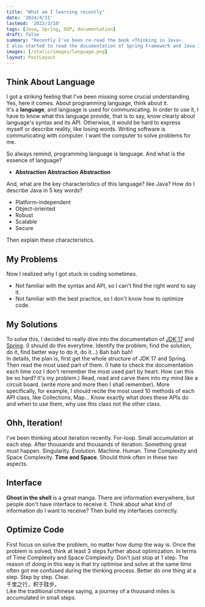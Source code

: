 ```yaml
---
title: "What am I learning recently"
date: '2024/4/31'
lastmod: '2022/3/10'
tags: [Java, Spring, OOP, documentation]
draft: false
summary: "Recently I've been re-read the book <Thinking in Java>. 
I also started to read the documentation of Spring Framework and Java 17 very carefully. "
images: [/static/images/language.png]
layout: PostLayout
---
```


## Think About Language


I got a striking feeling that I've been missing some crucial understanding.
Yes, here it comes. About programming language, think about it.  
It's a **language**, and language is used for communicating.
In order to use it, I have to know what this language provide, that is to say, know clearly about language's syntax and its API.
Otherwise, it would be hard to express myself or describe reality, like losing words.
Writing software is communicating with computer. I want the computer to solve problems for me.

So always remind, programming language is language. And what is the essence of language?

- **Abstraction** **Abstraction** **Abstraction**  
  
And, what are the key characteristics of this language? like Java? How do I describe Java in 5 key words?
- Platform-independent
- Object-oriented
- Robust
- Scalable
- Secure  
  
Then explain these characteristics.

[//]: # 'Ask myself.  '

## My Problems
Now I realized why I got stuck in coding sometimes.

- Not familiar with the syntax and API, so I can't find the right word to say it.
- Not familiar with the best practice, so I don't know how to optimize code.

## My Solutions
To solve this, I decided to really dive into the documentation of [JDK 17](https://docs.oracle.com/en/java/javase/17/docs/api/) and [Spring](https://docs.spring.io/spring-framework/docs/4.0.x/spring-framework-reference/html/index.html).
(I should do this everytime. Identify the problem, find the solution, do it, find better way to do it, do it...) Bah bah bah!  
In details, the plan is, first get the whole structure of JDK 17 and Spring. Then read the most used part of them.
(I hate to check the documentation each time coz I don't remember the most used part by heart. How can this be so hard? 
It's my problem.) Read, read and carve them into my mind like a circuit board. (write more and more then I shall remember).
More specifically, for example, I should recite the most used 10 methods of each API class, like Collections, Map...
Know exactly what does these APIs do and when to use them, why use this class not the other class.

## Ohh, Iteration!  
I've been thinking about iteration recently. For-loop. Small accumulation at each step. After thousands and thousands of iteration.
Something great must happen. Singularity.
Evolution. Machine. Human. 
Time Complexity and Space Complexity. **Time and Space**.
Should think often in these two aspects.

## Interface
**Ghost in the shell** is a great manga. There are information everywhere, but people don't have interface to receive it.
Think about what kind of information do I want to receive? Then build my interfaces correctly.

## Optimize Code
First focus on solve the problem, no matter how dump the way is. Once the problem is solved, think at least 3 steps further about optimization.
In terms of Time Complexity and Space Complexity. Don't just stop at 1 step. 
The reason of doing in this way is that try optimise and solve at the same time often got me confused during the thinking process.
Better do one thing at a step. Step by step. Clear.  
千里之行，积于跬步。  
Like the traditional chinese saying, a journey of a thousand miles is accumulated in small steps.

